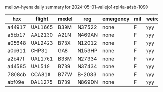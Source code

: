 mellow-hyena daily summary for 2024-05-01-vallejo1-rpi4a-adsb-1090

|hex|flight|model|reg|emergency|mil|weirdo|
|--|--|--|--|--|--|--|
|a44917|UAL1665|B39M|N37522|none|F|yyy|
|a5bb17|AAL2130|A21N|N469AN|none|F|yyy|
|a05648|UAL2423|B78X|N12012|none|F|yyy|
|a0d611|CHP31|GA8|N153HP|none|F|yyy|
|a2b47f|UAL1761|B38M|N27334|none|F|yyy|
|a44585|UAL519|B739|N37434|none|F|yyy|
|7808cb|CCA818|B77W|B-2033|none|F|yyy|
|abf09e|DAL1275|B739|N869DN|none|F|yyy|
